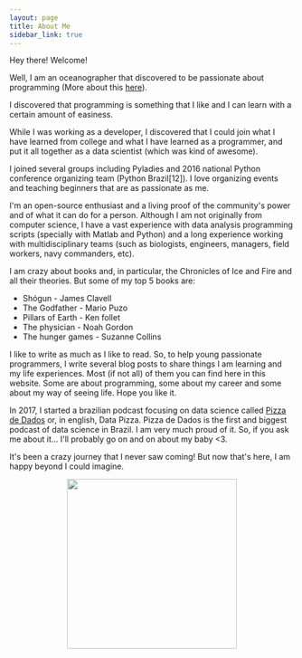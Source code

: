 ```yaml
---
layout: page
title: About Me
sidebar_link: true
---
```


Hey there! Welcome!


Well, I am an oceanographer that discovered to be passionate about programming (More about this [here](http://leportella.com/english/2016/03/16/from-oceanographer-to-programmer.html)).

I discovered that programming is something that I like and I can learn with a certain amount of easiness. 

While I was working as a developer, I discovered that I could join what I have learned from college and what I have learned as a programmer, and put it all together as a data scientist 
(which was kind of awesome). 

I joined several groups including Pyladies and 2016 national Python conference organizing team (Python Brazil[12]). I love organizing events and teaching beginners that are as passionate as me.

I'm an open-source enthusiast and a living proof of the community's power and of what it can do for a person.
Although I am not originally from computer science, I have a vast experience with data analysis programming scripts (specially with Matlab and Python) and a long 
experience working with multidisciplinary teams (such as biologists, engineers, 
managers, field workers, navy commanders, etc).

I am crazy about books and, in particular, the Chronicles of
Ice and Fire and all their theories. But some of my top 5 books are:

* Shógun - James Clavell
* The Godfather - Mario Puzo
* Pillars of Earth - Ken follet
* The physician - Noah Gordon
* The hunger games - Suzanne Collins 

I like to write as much as I like to read. So, to help young passionate programmers, I write several blog posts to share things I am learning and my life experiences. 
Most (if not all) of them you can find here in this website. Some are about programming, some about my career and some about my way of seeing life. Hope you like it.

In 2017, I started a brazilian podcast focusing on data science called [Pizza de Dados](http://pizzadedados.com) or, in english, Data Pizza. Pizza de Dados 
is the first and biggest podcast of data science in Brazil. I am very much proud of it. So, if you ask me about it... I'll probably go on and on about my baby <3.

It's been a crazy journey that I never saw coming! But now that's here, I am happy beyond I could imagine. 

<center><img src="https://i.imgur.com/Cp4MKHg.jpg" style="height:300px;"/></center>
<center><i></i></center>
<br/>
